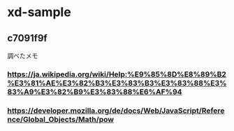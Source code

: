 # xd-sample

## c7091f9f
調べたメモ
### https://ja.wikipedia.org/wiki/Help:%E9%85%8D%E8%89%B2%E3%81%AE%E3%82%B3%E3%83%B3%E3%83%88%E3%83%A9%E3%82%B9%E3%83%88%E6%AF%94
### https://developer.mozilla.org/de/docs/Web/JavaScript/Reference/Global_Objects/Math/pow
